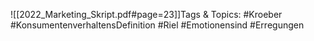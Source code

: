 
![[2022_Marketing_Skript.pdf#page=23]]Tags & Topics:
   #Kroeber
   #KonsumentenverhaltensDefinition
   #Riel
   #Emotionensind
   #Erregungen